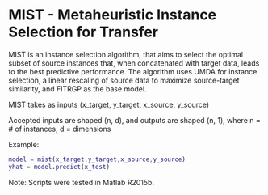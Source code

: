 # MIST - Metaheuristic Instance Selection for Transfer

MIST is an instance selection algorithm, that aims to select the optimal subset of source instances that, when concatenated with target 
data, leads to the best predictive performance. The algorithm uses UMDA for instance selection, a linear rescaling of source data to maximize source-target similarity, and FITRGP as the base model.

MIST takes as inputs (x_target, y_target, x_source, y_source)

Accepted inputs are shaped (n, d), and outputs are shaped (n, 1), where n = # of instances, d = dimensions

Example:
```matlab
model = mist(x_target,y_target,x_source,y_source)
yhat = model.predict(x_test)
```

Note: Scripts were tested in Matlab R2015b.
